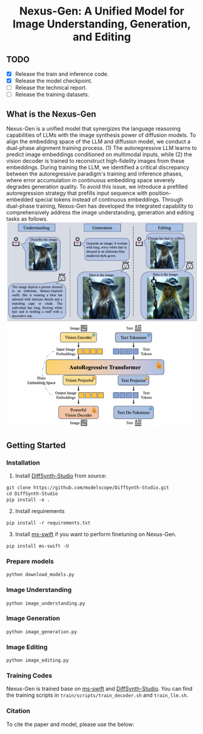 <h1 align="center">Nexus-Gen: A Unified Model for Image Understanding, Generation, and Editing</h1>

## TODO
- [x] Release the train and inference code.
- [x] Release the model checkpoint.
- [ ] Release the technical report.
- [ ] Release the training datasets.

## What is the Nexus-Gen
Nexus-Gen is a unified model that synergizes the language reasoning capabilities of LLMs with the image synthesis power of diffusion models. To align the embedding space of the LLM and diffusion model, we conduct a dual-phase alignment training process. (1) The autoregressive LLM learns to predict image embeddings conditioned on multimodal inputs, while (2) the vision decoder is trained to reconstruct high-fidelity images from these embeddings. During training the LLM, we identified a critical discrepancy between the autoregressive paradigm's training and inference phases, where error accumulation in continuous embedding space severely degrades generation quality. To avoid this issue, we introduce a prefilled autoregression strategy that prefills input sequence with position-embedded special tokens instead of continuous embeddings. Through dual-phase training, Nexus-Gen has developed the integrated capability to comprehensively address the image understanding, generation and editing tasks as follows.
![cover](assets/illustrations/cover.jpg)
![architecture](assets/illustrations/architecture.png)

## Getting Started
### Installation
1. Install [DiffSynth-Studio](https://github.com/modelscope/DiffSynth-Studio.git) from source:
```shell
git clone https://github.com/modelscope/DiffSynth-Studio.git
cd DiffSynth-Studio
pip install -e .
```
2. Install requirements
```
pip install -r requirements.txt
```
3. Install [ms-swift](https://github.com/modelscope/ms-swift.git) if you want to perform finetuning on Nexus-Gen.
```
pip install ms-swift -U
```
### Prepare models
```shell
python download_models.py
```
### Image Understanding
```shell
python image_understanding.py
```

### Image Generation
```shell
python image_generation.py
```

### Image Editing
```shell
python image_editing.py
```

### Training Codes
Nexus-Gen is trained base on [ms-swift](https://github.com/modelscope/ms-swift.git) and [DiffSynth-Studio](https://github.com/modelscope/DiffSynth-Studio.git). You can find the training scripts in `train/scripts/train_decoder.sh` and `train_llm.sh`.

### Citation
To cite the paper and model, please use the below:
```

```